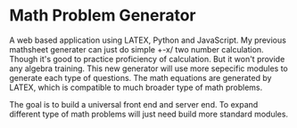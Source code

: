 # Math Problem Generator

A web based application using LATEX, Python and JavaScript. My previous mathsheet generater can just do simple +-x/ two number calculation. Though it's good to practice proficiency of calculation. But it won't provide any algebra training. This new generator will use more sepecific modules to generate each type of questions. The math equations are generated by LATEX, which is compatible to much broader type of math problems.

The goal is to build a universal front end and server end. To expand different type of math problems will just need build more standard modules.
